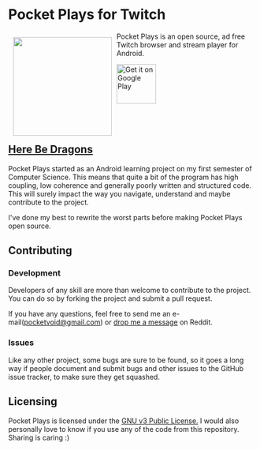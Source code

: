 # Pocket Plays for Twitch
<img src="https://lh3.googleusercontent.com/uYQLNHtuzLKnyCFUA5CeAqaO6EcsTHXl6kI9D4xc1Rp67cxoTjXuvIJUycSLl2rLXw=w300-rw" align="left" width="200" hspace="10" vspace="10"/>

Pocket Plays is an open source, ad free Twitch browser and stream player for Android.

<a href="https://play.google.com/store/apps/details?id=net.nrask.notifyme">
    <img alt="Get it on Google Play" height="80" 
         src="https://play.google.com/intl/en_us/badges/images/generic/en_badge_web_generic.png" />
</a>

</br>
</br>
</br>
</br>

## [Here Be Dragons](https://en.wikipedia.org/wiki/Here_be_dragons)

Pocket Plays started as an Android learning project on my first semester of Computer Science. 
This means that quite a bit of the program has high coupling, low coherence and generally poorly written and structured code.  
This will surely impact the way you navigate, understand and maybe contribute to the project. 

I've done my best to rewrite the worst parts before making Pocket Plays open source.

## Contributing

### Development

Developers of any skill are more than welcome to contribute to the project. 
You can do so by forking the project and submit a pull request.

If you have any questions, feel free to
send me an e-mail(pocketvoid@gmail.com) or
[drop me a message](https://www.reddit.com/message/compose/?to=sebofdoom) on Reddit.

### Issues

Like any other project, some bugs are sure to be found, so it 
goes a long way if people document and submit bugs and other
issues to the GitHub issue tracker, to make sure they get squashed.

## Licensing

Pocket Plays is licensed under the [GNU v3 Public License.](https://github.com/SebastianRask/Pocket-Plays-for-Twitch/blob/master/LICENSE)
I would also personally love to know if you use any of the code from this repository. Sharing is caring :)
